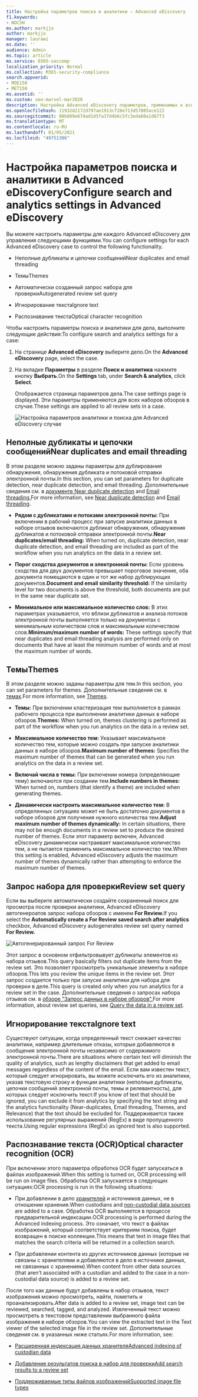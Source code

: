 ```yaml
---
title: Настройка параметров поиска и аналитики — Advanced eDiscovery
f1.keywords:
- NOCSH
ms.author: markjjo
author: markjjo
manager: laurawi
ms.date: ''
audience: Admin
ms.topic: article
ms.service: O365-seccomp
localization_priority: Normal
ms.collection: M365-security-compliance
search.appverid:
- MOE150
- MET150
ms.assetid: ''
ms.custom: seo-marvel-mar2020
description: Настройка Advanced eDiscovery параметров, применимых к всем наборам отзывов в случае. Это включает параметры аналитики и распознавания символов.
ms.openlocfilehash: 11932d2172d797ae1913cf28e713d57805ace122
ms.sourcegitcommit: 98b889e674ad1d5fa37d4b6c5fc3eda60a1d67f3
ms.translationtype: MT
ms.contentlocale: ru-RU
ms.lasthandoff: 01/05/2021
ms.locfileid: "49751306"
---
```

# <a name="configure-search-and-analytics-settings-in-advanced-ediscovery"></a><span data-ttu-id="688a9-104">Настройка параметров поиска и аналитики в Advanced eDiscovery</span><span class="sxs-lookup"><span data-stu-id="688a9-104">Configure search and analytics settings in Advanced eDiscovery</span></span>

<span data-ttu-id="688a9-105">Вы можете настроить параметры для каждого Advanced eDiscovery для управления следующими функциями.</span><span class="sxs-lookup"><span data-stu-id="688a9-105">You can configure settings for each Advanced eDiscovery case to control the following functionality.</span></span>

- <span data-ttu-id="688a9-106">Неполные дубликаты и цепочки сообщений</span><span class="sxs-lookup"><span data-stu-id="688a9-106">Near duplicates and email threading</span></span>

- <span data-ttu-id="688a9-107">Темы</span><span class="sxs-lookup"><span data-stu-id="688a9-107">Themes</span></span>

- <span data-ttu-id="688a9-108">Автоматически созданный запрос набора для проверки</span><span class="sxs-lookup"><span data-stu-id="688a9-108">Autogenerated review set query</span></span>

- <span data-ttu-id="688a9-109">Игнорирование текста</span><span class="sxs-lookup"><span data-stu-id="688a9-109">Ignore text</span></span>

- <span data-ttu-id="688a9-110">Распознавание текста</span><span class="sxs-lookup"><span data-stu-id="688a9-110">Optical character recognition</span></span>

<span data-ttu-id="688a9-111">Чтобы настроить параметры поиска и аналитики для дела, выполните следующие действия:</span><span class="sxs-lookup"><span data-stu-id="688a9-111">To configure search and analytics settings for a case:</span></span>

1. <span data-ttu-id="688a9-112">На странице **Advanced eDiscovery** выберите дело.</span><span class="sxs-lookup"><span data-stu-id="688a9-112">On the **Advanced eDiscovery** page, select the case.</span></span>

2. <span data-ttu-id="688a9-113">На вкладке **Параметры** в разделе **Поиск и аналитика** нажмите кнопку **Выбрать**.</span><span class="sxs-lookup"><span data-stu-id="688a9-113">On the **Settings** tab, under **Search & analytics**, click **Select**.</span></span>

   <span data-ttu-id="688a9-114">Отображается страница параметров дела.</span><span class="sxs-lookup"><span data-stu-id="688a9-114">The case settings page is displayed.</span></span> <span data-ttu-id="688a9-115">Эти параметры применяются для всех наборов обзоров в случае.</span><span class="sxs-lookup"><span data-stu-id="688a9-115">These settings are applied to all review sets in a case.</span></span>

   ![Настройка параметров аналитики и поиска для Advanced eDiscovery случае](../media/AeDCaseSettings.png)

## <a name="near-duplicates-and-email-threading"></a><span data-ttu-id="688a9-117">Неполные дубликаты и цепочки сообщений</span><span class="sxs-lookup"><span data-stu-id="688a9-117">Near duplicates and email threading</span></span>

<span data-ttu-id="688a9-118">В этом разделе можно заданы параметры для дублирования обнаружения, обнаружения дубликата и потоковой отправки электронной почты.</span><span class="sxs-lookup"><span data-stu-id="688a9-118">In this section, you can set parameters for duplicate detection, near duplicate detection, and email threading.</span></span> <span data-ttu-id="688a9-119">Дополнительные сведения см. в [документе Near duplicate detection](near-duplicate-detection-in-advanced-ediscovery.md) and [Email threading.](email-threading-in-advanced-ediscovery.md)</span><span class="sxs-lookup"><span data-stu-id="688a9-119">For more information, see [Near duplicate detection](near-duplicate-detection-in-advanced-ediscovery.md) and [Email threading](email-threading-in-advanced-ediscovery.md).</span></span>

- <span data-ttu-id="688a9-120">**Рядом с дубликатами и потоками электронной почты:** При включении в рабочий процесс при запуске аналитики данных в наборе отзывов включаются дубликат обнаружения, обнаружения дубликатов и потоковой отправки электронной почты.</span><span class="sxs-lookup"><span data-stu-id="688a9-120">**Near duplicates/email threading:** When turned on, duplicate detection, near duplicate detection, and email threading are included as part of the workflow when you run analytics on the data in a review set.</span></span>

- <span data-ttu-id="688a9-121">**Порог сходства документов и электронной почты:** Если уровень сходства для двух документов превышает пороговое значение, оба документа помещаются в один и тот же набор дублирующих документов.</span><span class="sxs-lookup"><span data-stu-id="688a9-121">**Document and email similarity threshold:** If the similarity level for two documents is above the threshold, both documents are put in the same near duplicate set.</span></span>

- <span data-ttu-id="688a9-122">**Минимальное или максимальное количество слов:** В этих параметрах указывается, что вблизи дубликатов и анализа потоков электронной почты выполняется только на документах с минимальным количеством слов и максимальным количеством слов.</span><span class="sxs-lookup"><span data-stu-id="688a9-122">**Minimum/maximum number of words:** These settings specify that near duplicates and email threading analysis are performed only on documents that have at least the minimum number of words and at most the maximum number of words.</span></span>

## <a name="themes"></a><span data-ttu-id="688a9-123">Темы</span><span class="sxs-lookup"><span data-stu-id="688a9-123">Themes</span></span>

<span data-ttu-id="688a9-124">В этом разделе можно заданы параметры для тем.</span><span class="sxs-lookup"><span data-stu-id="688a9-124">In this section, you can set parameters for themes.</span></span> <span data-ttu-id="688a9-125">Дополнительные сведения см. в [темах](themes-in-advanced-ediscovery.md).</span><span class="sxs-lookup"><span data-stu-id="688a9-125">For more information, see [Themes](themes-in-advanced-ediscovery.md).</span></span>

- <span data-ttu-id="688a9-126">**Темы:** При включении кластеризация тем выполняется в рамках рабочего процесса при выполнении аналитики данных в наборе обзоров.</span><span class="sxs-lookup"><span data-stu-id="688a9-126">**Themes:** When turned on, themes clustering is performed as part of the workflow when you run analytics on the data in a review set.</span></span>

- <span data-ttu-id="688a9-127">**Максимальное количество тем:** Указывает максимальное количество тем, которые можно создать при запуске аналитики данных в наборе обзоров.</span><span class="sxs-lookup"><span data-stu-id="688a9-127">**Maximum number of themes:** Specifies the maximum number of themes that can be generated when you run analytics on the data in a review set.</span></span>

- <span data-ttu-id="688a9-128">**Включай числа в темы:** При включении номера (определяющие тему) включаются при создании тем.</span><span class="sxs-lookup"><span data-stu-id="688a9-128">**Include numbers in themes:** When turned on, numbers (that identify a theme) are included when generating themes.</span></span> 

- <span data-ttu-id="688a9-129">**Динамически настроить максимальное количество тем:** В определенных ситуациях может не быть достаточно документов в наборе обзоров для получения нужного количества тем.</span><span class="sxs-lookup"><span data-stu-id="688a9-129">**Adjust maximum number of themes dynamically:** In certain situations, there may not be enough documents in a review set to produce the desired number of themes.</span></span> <span data-ttu-id="688a9-130">Если этот параметр включен, Advanced eDiscovery динамически настраивает максимальное количество тем, а не пытается применить максимальное количество тем.</span><span class="sxs-lookup"><span data-stu-id="688a9-130">When this setting is enabled, Advanced eDiscovery adjusts the maximum number of themes dynamically rather than attempting to enforce the maximum number of themes.</span></span>

## <a name="review-set-query"></a><span data-ttu-id="688a9-131">Запрос набора для проверки</span><span class="sxs-lookup"><span data-stu-id="688a9-131">Review set query</span></span>

<span data-ttu-id="688a9-132">Если вы  выберите автоматически создайте сохраненный поиск для просмотра после проверки аналитики, Advanced eDiscovery автогенероатов запрос набора обзоров с именем **For Review.**</span><span class="sxs-lookup"><span data-stu-id="688a9-132">If you select the **Automatically create a For Review saved search after analytics** checkbox, Advanced eDiscovery autogenerates review set query named **For Review.**</span></span> 

![Автогенерированный запрос For Review](../media/AeDForReviewQuery.png)

<span data-ttu-id="688a9-134">Этот запрос в основном отфильтровывует дубликаты элементов из набора отзывов.</span><span class="sxs-lookup"><span data-stu-id="688a9-134">This query basically filters out duplicate items from the review set.</span></span> <span data-ttu-id="688a9-135">Это позволяет просмотреть уникальные элементы в наборе обзоров.</span><span class="sxs-lookup"><span data-stu-id="688a9-135">This lets you review the unique items in the review set.</span></span> <span data-ttu-id="688a9-136">Этот запрос создается только при запуске аналитики для набора для проверки в деле.</span><span class="sxs-lookup"><span data-stu-id="688a9-136">This query is created only when you run analytics for a review set in the case.</span></span> <span data-ttu-id="688a9-137">Дополнительные сведения о запросах набора отзывов см. в [обзоре "Запрос данных в наборе обзоров".](review-set-search.md)</span><span class="sxs-lookup"><span data-stu-id="688a9-137">For more information, about review set queries, see [Query the data in a review set](review-set-search.md).</span></span>

## <a name="ignore-text"></a><span data-ttu-id="688a9-138">Игнорирование текста</span><span class="sxs-lookup"><span data-stu-id="688a9-138">Ignore text</span></span>

<span data-ttu-id="688a9-139">Существуют ситуации, когда определенный текст снижает качество аналитики, например длительные отказы, которые добавляются в сообщения электронной почты независимо от содержимого электронной почты.</span><span class="sxs-lookup"><span data-stu-id="688a9-139">There are situations where certain text will diminish the quality of analytics, such as lengthy disclaimers that get added to email messages regardless of the content of the email.</span></span> <span data-ttu-id="688a9-140">Если вам известен текст, который следует игнорировать, вы можете исключить его из аналитики, указав текстовую строку и функции аналитики (неполные дубликаты, цепочки сообщений электронной почты, темы и релевантность), для которых следует исключить текст.</span><span class="sxs-lookup"><span data-stu-id="688a9-140">If you know of text that should be ignored, you can exclude it from analytics by specifying the text string and the analytics functionality (Near-duplicates, Email threading, Themes, and Relevance) that the text should be excluded for.</span></span> <span data-ttu-id="688a9-141">Поддерживается также использование регулярных выражений (RegEx) в виде пропущенного текста.</span><span class="sxs-lookup"><span data-stu-id="688a9-141">Using regular expressions (RegEx) as ignored text is also supported.</span></span> 

## <a name="optical-character-recognition-ocr"></a><span data-ttu-id="688a9-142">Распознавание текста (OCR)</span><span class="sxs-lookup"><span data-stu-id="688a9-142">Optical character recognition (OCR)</span></span>

<span data-ttu-id="688a9-143">При включении этого параметра обработка OCR будет запускаться в файлах изображений.</span><span class="sxs-lookup"><span data-stu-id="688a9-143">When this setting is turned on, OCR processing will be run on image files.</span></span> <span data-ttu-id="688a9-144">Обработка OCR запускается в следующих ситуациях:</span><span class="sxs-lookup"><span data-stu-id="688a9-144">OCR processing is run in the following situations:</span></span>

- <span data-ttu-id="688a9-145">При добавлении в дело [хранителей](non-custodial-data-sources.md) и источников данных, не в отношении хранения.</span><span class="sxs-lookup"><span data-stu-id="688a9-145">When custodians and [non-custodial data sources](non-custodial-data-sources.md) are added to a case.</span></span> <span data-ttu-id="688a9-146">Обработка OCR выполняется в процессе предварительной индексации.</span><span class="sxs-lookup"><span data-stu-id="688a9-146">OCR processing is performed during the Advanced indexing process.</span></span> <span data-ttu-id="688a9-147">Это означает, что текст в файлах изображений, который соответствует критериям поиска, будет возвращен в поиске коллекции.</span><span class="sxs-lookup"><span data-stu-id="688a9-147">This means that text in image files that matches the search criteria will be returned in a collection search.</span></span>

- <span data-ttu-id="688a9-148">При добавлении контента из других источников данных (которые не связаны с хранителями и добавляются в дело в источнике данных, не связанных с хранением).</span><span class="sxs-lookup"><span data-stu-id="688a9-148">When content from other data sources (that aren't associated with a custodian and added to the case in a non-custodial data source) is added to a review set.</span></span>

<span data-ttu-id="688a9-149">После того как данные будут добавлены в набор отзывов, текст изображения можно просмотреть, найти, пометить и проанализировать.</span><span class="sxs-lookup"><span data-stu-id="688a9-149">After data is added to a review set, image text can be reviewed, searched, tagged, and analyzed.</span></span> <span data-ttu-id="688a9-150">Извлеченный текст можно просмотреть в текстовом представлении выбранного файла изображения в наборе обзоров.</span><span class="sxs-lookup"><span data-stu-id="688a9-150">You can view the extracted text in the Text viewer of the selected image file in the review set.</span></span> <span data-ttu-id="688a9-151">Дополнительные сведения см. в указанных ниже статьях.</span><span class="sxs-lookup"><span data-stu-id="688a9-151">For more information, see:</span></span>

- [<span data-ttu-id="688a9-152">Расширенная индексация данных хранителя</span><span class="sxs-lookup"><span data-stu-id="688a9-152">Advanced indexing of custodian data</span></span>](indexing-custodian-data.md)

- [<span data-ttu-id="688a9-153">Добавление результатов поиска в набор для проверки</span><span class="sxs-lookup"><span data-stu-id="688a9-153">Add search results to a review set</span></span>](add-data-to-review-set.md#optical-character-recognition)

- [<span data-ttu-id="688a9-154">Поддерживаемые типы файлов изображений</span><span class="sxs-lookup"><span data-stu-id="688a9-154">Supported image file types</span></span>](supported-filetypes-ediscovery20.md#image)
